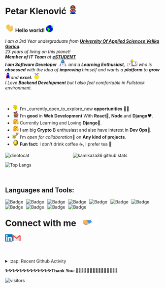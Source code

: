# Petar Klenović&nbsp;<img src="https://github.com/kamikaza36/kamikaza36/blob/main/Assets/Mario_Hello_Big.gif" width="30px">

<!--
    &nbsp; [![HitCount](http://hits.dwyl.com/kamikaza36/kamikaza36.svg)](http://hits.dwyl.com/kamikaza36/kamikaza36)
-->

### <img src="https://github.com/kamikaza36/kamikaza36/blob/main/Assets/Hi.gif" width="29px"> Hello world!&nbsp;<img src="https://github.com/kamikaza36/kamikaza36/blob/main/Assets/Earth.gif" width="24px">

<p>
  <em>
    I am a 3rd Year undergraduate from <a href="https://www.vvg.hr/"> <b>University Of Applied Sciences Velika Gorica</b></a>. <br>
    23 years of living on this planet! <br>
    <b>Member of IT Team</b> at <a href="https://estudent.hr/"> <b>eSTUDENT</b></a><br>
    <b>I am Software Developer</b> <img src="https://github.com/kamikaza36/kamikaza36/blob/main/Assets/Developer.gif" width="30px"> and a <b>Learning Enthusiast,</b>&nbsp;<img src="https://github.com/kamikaza36/kamikaza36/blob/main/Assets/Designer.gif" width="36px">  who is <b>obsessed</b>
    with the idea of <b>improving</b> himself and wants a <b>platform</b> to 
    <b>grow</b> <img src="https://github.com/kamikaza36/kamikaza36/blob/main/Assets/Rocket.gif" width="18px">and 
    <b>excel.</b> <img src="https://github.com/kamikaza36/kamikaza36/blob/main/Assets/Medal.gif" width="20px"> <br>
    I Love <b>Backend Development</b> but I also feel comfortable in Fullstack environment.<br>
  </em>  
</p>

<br>

- <img alt="GIF" src="https://github.com/kamikaza36/kamikaza36/blob/main/Assets/wave.gif" width="20vw" /> I’m _currently_open_to_explore_new **opportunities** 👨‍💻
- <img alt="GIF" src="https://github.com/kamikaza36/kamikaza36/blob/main/Assets/gandalf_parrot.gif" width="20vw" /> I’m **good** in **Web Development** With **React**💪, **Node** and **Django**❤️.
- <img alt="GIF" src="https://github.com/kamikaza36/kamikaza36/blob/main/Assets/hmm.gif" width="20vw" /> Currently Learning and Loving **Django**🤯.
- <img alt="GIF" src="https://github.com/kamikaza36/kamikaza36/blob/main/Assets/hmm.gif" width="20vw" /> I am big **Crypto** ₿ enthusiast and also have interest in **Dev Ops**🤖.
- <img alt="GIF" src="https://github.com/kamikaza36/kamikaza36/blob/main/Assets/headbang.gif" width="20vw" /> I’m *open for collaboration*🧠 on **Any kind of projects**.
- <img alt="GIF" src="https://github.com/kamikaza36/kamikaza36/blob/main/Assets/coin.gif" width="20vw" /> **Fun fact:** I don't drink coffee ☕, I prefer tea 🌼
  <br>

![kamikaza36 github stats](https://github-readme-stats.vercel.app/api?username=kamikaza36&count_private=true&show_icons=true&theme=radical&include_all_commits=true)<img src="https://github.com/kamikaza36/kamikaza36/blob/main/Assets/dinotocat.png" alt="dinotocat" style="float: left; margin-right: 20px;" width="200px" />

![Top Langs](https://github-readme-stats.vercel.app/api/top-langs/?username=kamikaza36&layout=compact&theme=radical)

<br>

## Languages and Tools:

<img alt="Badge" style="float: left; margin-right: 10px;"  src="https://img.shields.io/badge/javascript%20-%23323330.svg?&style=for-the-badge&logo=javascript&logoColor=%23F7DF1E"/>
<img alt="Badge" style="float: left; margin-right: 10px;" src="https://img.shields.io/badge/python%20-%2314354C.svg?&style=for-the-badge&logo=python&logoColor=white"/>
<img alt="Badge" style="float: left; margin-right: 10px;"  src="https://img.shields.io/badge/node.js%20-%2343853D.svg?&style=for-the-badge&logo=node.js&logoColor=white"/> 
<img alt="Badge" style="float: left; margin-right: 10px;" src="https://img.shields.io/badge/react%20-%2320232a.svg?&style=for-the-badge&logo=react&logoColor=%2361DAFB"/> 
<img alt="Badge" style="float: left; margin-right: 10px;"  src ="https://img.shields.io/badge/django%20-%23F37626.svg?&style=for-the-badge&logo=django&logoColor=white"/> 
<img alt="Badge" style="float: left; margin-right: 10px;"  src="https://img.shields.io/badge/docker%20-%23121011.svg?&style=for-the-badge&logo=docker&logoColor=white"/> 
<img alt="Badge" style="float: left; margin-right: 10px;"  src ="https://img.shields.io/badge/PostgreSQL-%234ea94b.svg?&style=for-the-badge&logo=postgresql&logoColor=blue"/> 
<img alt="Badge" style="float: left; margin-right: 10px;"  src="https://img.shields.io/badge/git%20-%23F05033.svg?&style=for-the-badge&logo=git&logoColor=white"/>
<img alt="Badge" style="float: left; margin-right: 10px;"  src="https://img.shields.io/badge/html5%20-%23E34F26.svg?&style=for-the-badge&logo=html5&logoColor=white"/> 
<img alt="Badge" style="float: left; margin-right: 10px;"  src="https://img.shields.io/badge/css3%20-%231572B6.svg?&style=for-the-badge&logo=css3&logoColor=white"/> 
<img alt="Badge" style="float: left; margin-right: 10px;"  src="https://img.shields.io/badge/bootstrap%20-%23563D7C.svg?&style=for-the-badge&logo=bootstrap&logoColor=white"/> 

<br>
<!-- <img src="https://github.com/kamikaza36/kamikaza36/blob/main/Assets/Animation.gif" alt="Developer" style="float: left;" width="700px"> -->

# Connect with me<img src="https://github.com/kamikaza36/kamikaza36/blob/main/Assets/Handshake.gif" height="32px">

<!--  <a href="https://kamikaza36.io">
    <img align="left" alt="kamikaza36 | Portfolio" width="24px" src="https://github.com/kamikaza36/kamikaza36/blob/main/Assets/www.svg" />
-->
  <a href="https://www.linkedin.com/in/petar-klenovic/">
    <img align="left" alt="Satyam Goyal | Linkedin" width="24px" src="https://github.com/kamikaza36/kamikaza36/blob/main/Assets/Linkedin.svg" />
  </a> &nbsp;&nbsp;

  <a href="mailto:petar.klenovic@gmail.com">
    <img align="left" alt="Petar Klenović | Gmail" width="26px" src="https://github.com/kamikaza36/kamikaza36/blob/main/Assets/Gmail.svg" />
  </a> &nbsp;&nbsp;


<br><br>

<details>
  <summary>:zap: Recent Github Activity</summary>


</details>

<b>✨✨✨✨✨✨✨✨✨✨✨✨✨Thank You-🙏🏼✨✨✨✨✨✨✨✨✨✨✨✨✨</b>

![visitors](https://visitor-badge.laobi.icu/badge?page_id=kamikaza36)

<!-- ![visitors](https://badges.pufler.dev/visits/kamikaza36/kamikaza36)
![Visitor Count](https://profile-counter.glitch.me/kamikaza36/count.svg) -->

<!--  Acknowledgement: https://github.com/anuraghazra/github-readme-stats -->
